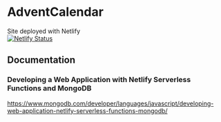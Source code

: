 # AdventCalendar

Site deployed with Netlify  
[![Netlify Status](https://api.netlify.com/api/v1/badges/6e572c14-2221-4d04-a8cf-27db1b46df7c/deploy-status)](https://app.netlify.com/sites/mellifluous-biscotti-78c41f/deploys)

## Documentation

### Developing a Web Application with Netlify Serverless Functions and MongoDB
https://www.mongodb.com/developer/languages/javascript/developing-web-application-netlify-serverless-functions-mongodb/
